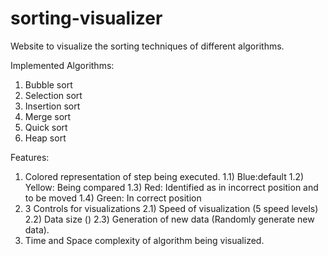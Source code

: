 # sorting-visualizer
Website to visualize the sorting techniques of different algorithms.

Implemented Algorithms:
  1. Bubble sort
  2. Selection sort
  3. Insertion sort
  4. Merge sort
  5. Quick sort
  6. Heap sort

Features:
  1. Colored representation of step being executed.
     1.1) Blue:default
     1.2) Yellow: Being compared
     1.3) Red: Identified as in incorrect position and to be moved
     1.4) Green: In correct position
  2. 3 Controls for visualizations
     2.1) Speed of visualization (5 speed levels)
     2.2) Data size ()
     2.3) Generation of new data (Randomly generate new data).
  3. Time and Space complexity of algorithm being visualized.
